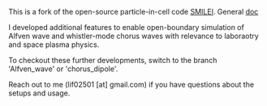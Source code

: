This is a fork of the open-source particle-in-cell code [SMILEI](https://github.com/SmileiPIC/Smilei). General [doc](https://smileipic.github.io/Smilei/)

I developed additional features to enable open-boundary simulation of Alfven wave and whistler-mode chorus waves with relevance to laboraotry and space plasma physics. 

To checkout these further developments, switch to the branch 'Alfven_wave' or 'chorus_dipole'. 

Reach out to me (lif02501 [at] gmail.com) if you have questions about the setups and usage. 
